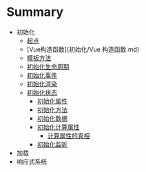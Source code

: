 # Summary

* 初始化
    * [起点](初始化/起点.md)
    * [Vue构造函数](初始化/Vue 构造函数.md)
    * [模板方法](初始化/模板方法.md)
    * [初始化生命周期](初始化/初始化生命周期.md)
    * [初始化事件](初始化/初始化事件.md)
    * [初始化渲染](初始化/初始化渲染方法.md)
    * [初始化状态](初始化/初始化状态.md)
        * [初始化属性](初始化/初始化状态/初始化属性.md)
        * [初始化方法](初始化/初始化状态/初始化方法.md)
        * [初始化数据](初始化/初始化状态/初始化数据.md)
        * [初始化计算属性](初始化/初始化状态/初始化计算属性.md)
            * [计算属性的真相](初始化/初始化状态/计算属性的真相.md)
        * [初始化监听](初始化/初始化状态/初始化监听.md)
* 加载
* 响应式系统

